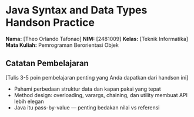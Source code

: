 # Java Syntax and Data Types Handson Practice

**Nama:** [Theo Orlando Tafonao]
**NIM:** [2481009]
**Kelas:** [Teknik Informatika]
**Mata Kuliah:** Pemrograman Berorientasi Objek

## Catatan Pembelajaran
[Tulis 3-5 poin pembelajaran penting yang Anda dapatkan dari handson ini]
- Pahami perbedaan struktur data dan kapan pakai yang tepat
- Method design: overloading, varargs, chaining, dan utility membuat API lebih elegan
- Java itu pass-by-value — penting bedakan nilai vs referensi